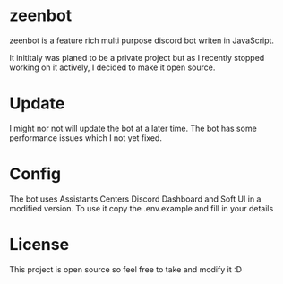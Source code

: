 # zeenbot

zeenbot is a feature rich multi purpose discord bot writen in JavaScript.

It inititaly was planed to be a private project but as I recently stopped working on it actively, I decided to make it open source.

# Update

I might nor not will update the bot at a later time. The bot has some performance issues which I not yet fixed.

# Config

The bot uses Assistants Centers Discord Dashboard and Soft UI in a modified version. To use it copy the .env.example and fill in your details

# License

This project is open source so feel free to take and modify it :D
